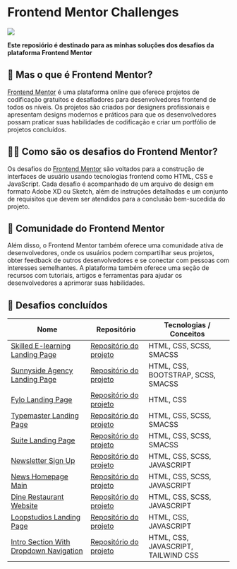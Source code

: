 # Frontend Mentor Challenges
<img src= "https://res.cloudinary.com/dz209s6jk/image/upload/v1585172856/Meta/meta-homepage.png">

**Este reposiório é destinado para as minhas soluções dos desafios da plataforma Frontend Mentor**

## 🤔 Mas o que é Frontend Mentor?
<a href ="https://www.frontendmentor.io">Frontend Mentor</a> é uma plataforma online que oferece projetos de codificação gratuitos e desafiadores para desenvolvedores frontend de todos os níveis. Os projetos são criados por designers profissionais e apresentam designs modernos e práticos para que os desenvolvedores possam praticar suas habilidades de codificação e criar um portfólio de projetos concluídos.

## 🤷‍♂️ Como são os desafios do Frontend Mentor?
Os desafios do <a href ="https://www.frontendmentor.io">Frontend Mentor</a> são voltados para a construção de interfaces de usuário usando tecnologias frontend como HTML, CSS e JavaScript. Cada desafio é acompanhado de um arquivo de design em formato Adobe XD ou Sketch, além de instruções detalhadas e um conjunto de requisitos que devem ser atendidos para a conclusão bem-sucedida do projeto.

## 🤝 Comunidade do Frontend Mentor
Além disso, o Frontend Mentor também oferece uma comunidade ativa de desenvolvedores, onde os usuários podem compartilhar seus projetos, obter feedback de outros desenvolvedores e se conectar com pessoas com interesses semelhantes. A plataforma também oferece uma seção de recursos com tutoriais, artigos e ferramentas para ajudar os desenvolvedores a aprimorar suas habilidades.

## 🚀 Desafios concluídos

|Nome|Repositório|Tecnologias / Conceitos |
|---|---|---|
|  [Skilled E-learning Landing Page](https://gabrielalencs.github.io/Frontend-Mentor-Challenges/Skilled%20E-learning%20Landing%20Page/) |[Repositório do projeto](https://github.com/gabrielalencs/Frontend-Mentor-Challenges/tree/main/Skilled%20E-learning%20Landing%20Page)| HTML, CSS, SCSS, SMACSS |
| [Sunnyside Agency Landing Page](https://gabrielalencs.github.io/Frontend-Mentor-Challenges/Sunnyside%20Agency%20Landing%20Page/) |[Repositório do projeto](https://github.com/gabrielalencs/Frontend-Mentor-Challenges/tree/main/Sunnyside%20Agency%20Landing%20Page) | HTML, CSS, BOOTSTRAP, SCSS, SMACSS|
|  [Fylo Landing Page](https://gabrielalencs.github.io/Frontend-Mentor-Challenges/Fylo%20Landing%20Page/) |[Repositório do projeto](https://github.com/gabrielalencs/Frontend-Mentor-Challenges/tree/main/Fylo%20Landing%20Page) | HTML, CSS|
|  [Typemaster Landing Page](https://gabrielalencs.github.io/Frontend-Mentor-Challenges/Typemaster%20Landing%20Page/)|[Repositório do projeto](https://github.com/gabrielalencs/Frontend-Mentor-Challenges/tree/main/Typemaster%20Landing%20Page) | HTML, CSS, SCSS, SMACSS |
|  [Suite Landing Page](https://gabrielalencs.github.io/Frontend-Mentor-Challenges/Suite%20Landing%20Page/)|[Repositório do projeto](https://github.com/gabrielalencs/Frontend-Mentor-Challenges/tree/main/Suite%20Landing%20Page) | HTML, CSS, SCSS, SMACSS |
|  [Newsletter Sign Up](https://gabrielalencs.github.io/Frontend-Mentor-Challenges/Newsletter%20Sign%20Up/)|[Repositório do projeto](https://github.com/gabrielalencs/Frontend-Mentor-Challenges/tree/main/Newsletter%20Sign%20Up) | HTML, CSS, SCSS, JAVASCRIPT |
|  [News Homepage Main](https://gabrielalencs.github.io/Frontend-Mentor-Challenges/News%20Homepage%20Main/)|[Repositório do projeto](https://github.com/gabrielalencs/Frontend-Mentor-Challenges/tree/main/News%20Homepage%20Main) | HTML, CSS, SCSS, JAVASCRIPT |
|  [Dine Restaurant Website](https://gabrielalencs.github.io/Frontend-Mentor-Challenges/Dine%20Restaurant%20Website/)|[Repositório do projeto](https://github.com/gabrielalencs/Frontend-Mentor-Challenges/tree/main/Dine%20Restaurant%20Website) | HTML, CSS, SCSS, JAVASCRIPT |
|  [Loopstudios Landing Page](https://gabrielalencs.github.io/Frontend-Mentor-Challenges/Loopstudios%20Landing%20Page/)|[Repositório do projeto](https://github.com/gabrielalencs/Frontend-Mentor-Challenges/tree/main/Loopstudios%20Landing%20Page) | HTML, CSS, JAVASCRIPT |
|  [Intro Section With Dropdown Navigation](https://gabrielalencs.github.io/Frontend-Mentor-Challenges/Intro%20Section%20With%20Dropdown%20Navigation/src/index.html)|[Repositório do projeto](https://github.com/gabrielalencs/Frontend-Mentor-Challenges/tree/main/Intro%20Section%20With%20Dropdown%20Navigation) | HTML, CSS, JAVASCRIPT, TAILWIND CSS |

